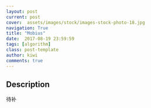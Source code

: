 ```yaml
---
layout: post
current: post
cover:  assets/images/stock/images-stock-photo-18.jpg
navigation: True
title: "Mobius"
date:  2017-08-19 23:59:59
tags: [algorithm]
class: post-template
author: kiwi
comments: true
---
```


## Description

待补